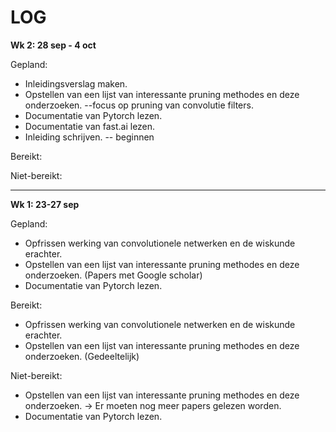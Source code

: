 

# LOG

**Wk 2: 28 sep - 4 oct**

Gepland:

- Inleidingsverslag maken.
- Opstellen van een lijst van interessante pruning methodes en deze onderzoeken. --focus op pruning van convolutie filters.
- Documentatie van Pytorch lezen.
- Documentatie van fast.ai lezen.
- Inleiding schrijven. -- beginnen

Bereikt:

Niet-bereikt:

---

**Wk 1: 23-27 sep**

Gepland:

- Opfrissen werking van convolutionele netwerken en de wiskunde erachter.
- Opstellen van een lijst van interessante pruning methodes en deze onderzoeken. (Papers met Google scholar)
- Documentatie van Pytorch lezen.

Bereikt:

- Opfrissen werking van convolutionele netwerken en de wiskunde erachter.
-  Opstellen van een lijst van interessante pruning methodes en deze onderzoeken. (Gedeeltelijk)

Niet-bereikt:

- Opstellen van een lijst van interessante pruning methodes en deze onderzoeken. -> Er moeten nog meer papers gelezen worden.
- Documentatie van Pytorch lezen.

